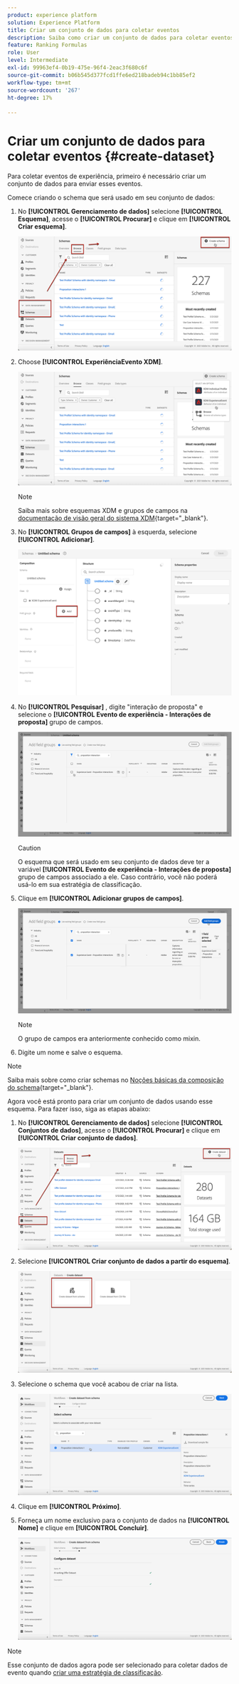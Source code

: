 ```yaml
---
product: experience platform
solution: Experience Platform
title: Criar um conjunto de dados para coletar eventos
description: Saiba como criar um conjunto de dados para coletar eventos
feature: Ranking Formulas
role: User
level: Intermediate
exl-id: 99963ef4-0b19-475e-96f4-2eac3f680c6f
source-git-commit: b06b545d377fcd1ffe6ed218badeb94c1bb85ef2
workflow-type: tm+mt
source-wordcount: '267'
ht-degree: 17%

---
```


# Criar um conjunto de dados para coletar eventos {#create-dataset}

Para coletar eventos de experiência, primeiro é necessário criar um conjunto de dados para enviar esses eventos.

Comece criando o schema que será usado em seu conjunto de dados:

1. No **[!UICONTROL Gerenciamento de dados]** selecione **[!UICONTROL Esquema]**, acesse o **[!UICONTROL Procurar]** e clique em **[!UICONTROL Criar esquema]**.

   ![](../assets/ai-ranking-create-schema.png)

1. Choose **[!UICONTROL ExperiênciaEvento XDM]**.

   ![](../assets/ai-ranking-xdm-event.png)

   >[!NOTE]
   >
   >Saiba mais sobre esquemas XDM e grupos de campos na [documentação de visão geral do sistema XDM](https://experienceleague.adobe.com/docs/experience-platform/xdm/home.html?lang=pt-BR){target="_blank"}.

1. No **[!UICONTROL Grupos de campos]** à esquerda, selecione **[!UICONTROL Adicionar]**.

   ![](../assets/ai-ranking-fields-groups.png)

1. No **[!UICONTROL Pesquisar]** , digite &quot;interação de proposta&quot; e selecione o **[!UICONTROL Evento de experiência - Interações de proposta]** grupo de campos.

   ![](../assets/ai-ranking-proposition-interactions.png)

   >[!CAUTION]
   >
   >O esquema que será usado em seu conjunto de dados deve ter a variável **[!UICONTROL Evento de experiência - Interações de proposta]** grupo de campos associado a ele. Caso contrário, você não poderá usá-lo em sua estratégia de classificação.

1. Clique em **[!UICONTROL Adicionar grupos de campos]**.

   ![](../assets/ai-ranking-add-field-group.png)

   >[!NOTE]
   >O grupo de campos era anteriormente conhecido como mixin.

1. Digite um nome e salve o esquema.

>[!NOTE]
>
>Saiba mais sobre como criar schemas no [Noções básicas da composição do schema](https://experienceleague.adobe.com/docs/experience-platform/xdm/schema/composition.html?lang=en#understanding-schemas){target="_blank"}.

Agora você está pronto para criar um conjunto de dados usando esse esquema. Para fazer isso, siga as etapas abaixo:

1. No **[!UICONTROL Gerenciamento de dados]** selecione **[!UICONTROL Conjuntos de dados]**, acesse o **[!UICONTROL Procurar]** e clique em **[!UICONTROL Criar conjunto de dados]**.

   ![](../assets/ai-ranking-create-dataset.png)

1. Selecione **[!UICONTROL Criar conjunto de dados a partir do esquema]**.

   ![](../assets/ai-ranking-create-dataset-from-schema.png)

1. Selecione o schema que você acabou de criar na lista.

   ![](../assets/ai-ranking-dataset-select-schema.png)

1. Clique em **[!UICONTROL Próximo]**.

1. Forneça um nome exclusivo para o conjunto de dados na **[!UICONTROL Nome]** e clique em **[!UICONTROL Concluir]**.

   ![](../assets/ai-ranking-dataset-name.png)

>[!NOTE]
>
>Esse conjunto de dados agora pode ser selecionado para coletar dados de evento quando [criar uma estratégia de classificação](#create-ranking-strategy).
